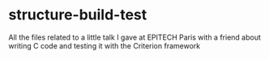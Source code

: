 # structure-build-test
All the files related to a little talk I gave at EPITECH Paris with a friend about writing C code and testing it with the Criterion framework
